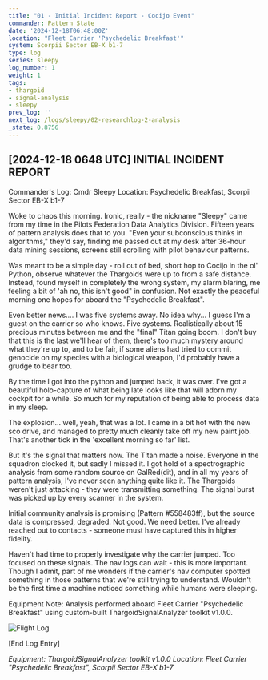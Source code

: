 ```yaml
---
title: "01 - Initial Incident Report - Cocijo Event"
commander: Pattern State
date: '2024-12-18T06:48:00Z'
location: "Fleet Carrier 'Psychedelic Breakfast'"
system: Scorpii Sector EB-X b1-7
type: log
series: sleepy
log_number: 1
weight: 1
tags:
- thargoid
- signal-analysis
- sleepy
prev_log: ''
next_log: /logs/sleepy/02-researchlog-2-analysis
_state: 0.8756
---
```


[2024-12-18 0648 UTC]
INITIAL INCIDENT REPORT
----------------------
Commander's Log: Cmdr Sleepy
Location: Psychedelic Breakfast, Scorpii Sector EB-X b1-7

Woke to chaos this morning. Ironic, really - the nickname "Sleepy" came from my time in the Pilots Federation Data Analytics Division. Fifteen years of pattern analysis does that to you. "Even your subconscious thinks in algorithms," they'd say, finding me passed out at my desk after 36-hour data mining sessions, screens still scrolling with pilot behaviour patterns.

Was meant to be a simple day - roll out of bed, short hop to Cocijo in the ol' Python, observe whatever the Thargoids were up to from a safe distance. Instead, found myself in completely the wrong system, my alarm blaring, me feeling a bit of 'ah no, this isn't good" in confusion. Not exactly the peaceful morning one hopes for aboard the "Psychedelic Breakfast".

Even better news.... I was five systems away. No idea why... I guess I'm a guest on the carrier so who knows. Five systems. Realistically about 15 precious minutes between me and the "final" Titan going boom. I don't buy that this is the last we'll hear of them, there's too much mystery around what they're up to, and to be fair, if some aliens had tried to commit genocide on my species with a biological weapon, I'd probably have a grudge to bear too.

By the time I got into the python and jumped back, it was over. I've got a beautiful holo-capture of what being late looks like that will adorn my cockpit for a while. So much for my reputation of being able to process data in my sleep.

The explosion... well, yeah, that was a lot. I came in a bit hot with the new sco drive, and managed to pretty much cleanly take off my new paint job. That's another tick in the 'excellent morning so far' list.

But it's the signal that matters now. The Titan made a noise. Everyone in the squadron clocked it, but sadly I missed it. I got hold of a spectrographic analysis from some random source on GalRed(dit), and in all my years of pattern analysis, I've never seen anything quite like it. The Thargoids weren't just attacking - they were transmitting something. The signal burst was picked up by every scanner in the system.

Initial community analysis is promising (Pattern #558483ff), but the source data is compressed, degraded. Not good. We need better. I've already reached out to contacts - someone must have captured this in higher fidelity.

Haven't had time to properly investigate why the carrier jumped. Too focused on these signals. The nav logs can wait - this is more important. Though I admit, part of me wonders if the carrier's nav computer spotted something in those patterns that we're still trying to understand. Wouldn't be the first time a machine noticed something while humans were sleeping.

Equipment Note: Analysis performed aboard Fleet Carrier "Psychedelic Breakfast" using custom-built ThargoidSignalAnalyzer toolkit v1.0.0.

![Flight Log](../data/images/flight-logs.png)

[End Log Entry]

*Equipment: ThargoidSignalAnalyzer toolkit v1.0.0*
*Location: Fleet Carrier "Psychedelic Breakfast", Scorpii Sector EB-X b1-7*
